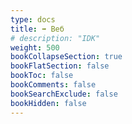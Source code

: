 ```yaml
---
type: docs
title: ➡️ Веб
# description: "IDK"
weight: 500
bookCollapseSection: true
bookFlatSection: false
bookToc: false
bookComments: false
bookSearchExclude: false
bookHidden: false
---
```


